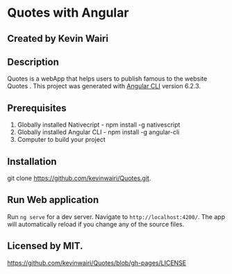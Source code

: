 # Quotes with Angular

## Created by Kevin Wairi

## Description
Quotes is a webApp that helps users to publish famous to the website Quotes . 
This project was generated with [Angular CLI](https://github.com/angular/angular-cli) version 6.2.3.

## Prerequisites
 1. Globally installed Nativecript - npm install -g nativescript
 2. Globally installed Angular CLI - npm install -g angular-cli
 3. Computer to build your project

## Installation
git clone https://github.com/kevinwairi/Quotes.git.

## Run Web application
Run `ng serve` for a dev server.
 Navigate to `http://localhost:4200/`. 
The app will automatically reload if you change any of the source files.

## Licensed by MIT.
https://github.com/kevinwairi/Quotes/blob/gh-pages/LICENSE
